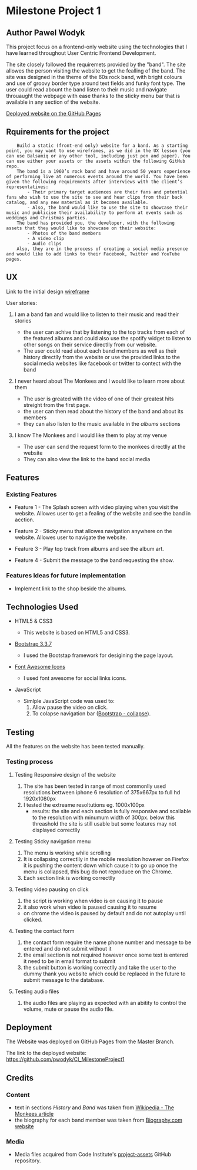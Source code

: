 # Milestone Project 1 
## Author Pawel Wodyk

 This project focus on a frontend-only website using the technologies that I have learned throughout User Centric Frontend Development.  

 The site closely followed the requiremets provided by the "band". The site allowes the person visiting the website to get the fealling of the band. The site was designed in the theme of the 60s rock band, with bright colours and use of groovy border type around text fields and funky font type.
 The user could read abount the band listen to their music and navigate throuaught the webpage with ease thanks to the sticky menu bar that is available in any section of the website.
 
[Deployed website on the GitHub Pages](https://pwodyk.github.io/CI_MilestoneProject1/)

## Rquirements for the project

``` text
    Build a static (front-end only) website for a band. As a starting point, you may want to use wireframes, as we did in the UX lesson (you can use Balsamiq or any other tool, including just pen and paper). You can use either your assets or the assets within the following GitHub repo.
    The band is a 1960’s rock band and have around 50 years experience of performing live at numerous events around the world. You have been given the following requirements after interviews with the client’s representatives:
        - Their primary target audiences are their fans and potential fans who wish to use the site to see and hear clips from their back catalog, and any new material as it becomes available.
        - Also, the band would like to use the site to showcase their music and publicise their availability to perform at events such as weddings and Christmas parties.
    The band has provided you, the developer, with the following assets that they would like to showcase on their website:
        - Photos of the band members
        - A video clip
        - Audio clips
    Also, they are in the process of creating a social media presence and would like to add links to their Facebook, Twitter and YouTube pages.
```

## UX

Link to the initial design [wireframe](UX-Files/)

User stories:

1. I am a band fan and would like to listen to their music and read their stories
    - the user can achive that by listening to the top tracks from each of the featured albums and could also use the spotify widget to listen to other songs on their service directlly from our website.
    - The user could read about each band members as well as their history directlly from the website or use the provided links to the social media websites like facebook or twitter to contect with the band

2. I never heard about The Monkees and I would like to learn more about them
    - The user is greated with the video of one of their greatest hits streight from the first page.
    - the user can then read about the history of the band and about its members 
    - they can also listen to the music available in the *albums* sections

3. I know The Monkees and I would like them to play at my venue
    - The user can send the request form to the monkees directlly at the website
    - They can also view the link to the band social media

## Features

### Existing Features

- Feature 1 - The Splash screen with video playing when you visit the website. Allowes user to get a fealing of the website and see the band in acction.

- Feature 2 - Sticky menu that allowes navigation anywhere on the website. Allowes user to navigate the website.

- Feature 3 - Play top track from albums and see the album art.

- Feature 4 - Submit the message to the band requesting the show.

### Features Ideas for future implementation

- Implement link to the shop beside the albums.

## Technologies Used

- HTML5 & CSS3
  - This website is based on HTML5 and CSS3.

- [Bootstrap 3.3.7](https://getbootstrap.com/docs/3.3/)
  - I used the Bootstap framework for desigining the page layout.

- [Font Awesome Icons](https://fontawesome.com/)
  - I used font awesome for social links icons.

- JavaScript
  - Simlple JavaScript code was used to:
    1. Allow pause the video on click.
    2. To colapse navigation bar ([Bootstrap - collapse](https://getbootstrap.com/docs/3.3/javascript/#collapse)).

## Testing

All the features on the website has been tested manually.

### Testing process

1. Testing Responsive design of the website
    1. The site has been tested in range of most commonlly used resolutions bettween iphone 6 resolution of 375x667px to full hd 1920x1080px
    2. I tested the extreame resoltutions eg. 1000x100px
        - results: the site and each section is fully responsive and scallable to the resolution with minumum width of 300px. below this threashold the site is still usable but some features may not displayed correctlly

2. Testing Sticky navigation menu
    1. The menu is working while scrolling
    2. It is collapsing correctlly in the mobile resolution however on Firefox it is pushing the content down which cause it to go up once the menu is collapsed, this bug do not reproduce on the Chrome.
    3. Each section link is working correctlly

3. Testing video pausing on click
    1. the script is working when video is on causing it to pause
    2. it also work when video is paused causing it to resume
    - on chrome the video is paused by default and do not autoplay until clicked.

4. Testing the contact form
    1. the contact form require the name phone number and message to be entered and do not submit without it
    2. the email section is not required however once some text is entered it need to be in email format to submit
    3. the submit button is working correctlly and take the user to the dummy thank you website which could be replaced in the future to submit message to the database.

5. Testing audio files
    1. the audio files are playing as expected with an abitity to control the volume, mute or pause the audio file.


## Deployment

The Website was deployed on GitHub Pages from the Master Branch.

The link to the deployed website:
    https://github.com/pwodyk/CI_MilestoneProject1

## Credits

### Content

- text in sections *History* and *Band* was taken from [Wikipedia - The Monkees article](https://en.wikipedia.org/wiki/The_Monkees)
- the biography for each band member was taken from [Biography.com website](https://www.biography.com/)

### Media

- Media files acquired from Code Institute's [project-assets](https://github.com/Code-Institute-Org/project-assets) GitHub repository.
